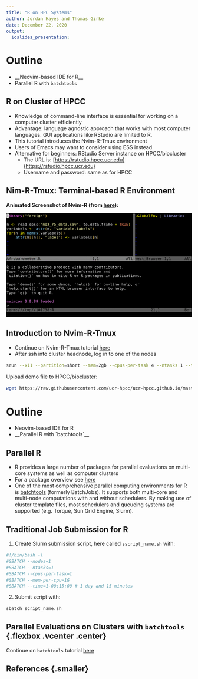 ```yaml
---
title: "R on HPC Systems"
author: Jordan Hayes and Thomas Girke
date: December 22, 2020
output: 
  ioslides_presentation:
    keep_md: yes
    logo: ./images/ucr_logo.png
    widescreen: yes
    df_print: paged
    smaller: true
subtitle: "Tutorial for R Users" 
bibliography: bibtex.bib
---
```


<!---
- ioslides manual: 
   https://bookdown.org/yihui/rmarkdown/ioslides-presentation.html

- Compile from command-line
Rscript -e "rmarkdown::render('parallelR.Rmd'); knitr::knit('parallelR.Rmd', tangle=TRUE)"
-->

<!---
  Note: following css chunks are required for scrolling support beyond slide boundaries
-->

<link rel="shortcut icon" href="{./images/favicon.ico}" />

<style>
slides > slide {
  overflow-x: auto !important;
  overflow-y: auto !important;
}
</style>

<style type="text/css">
pre {
  max-height: 300px;
  overflow-y: auto;
}

pre[class] {
  max-height: 100px;
}
</style>

<style type="text/css">
.scroll-100 {
  max-height: 100px;
  overflow-y: auto;
  background-color: inherit;
}
</style>


# Outline

- <div class="white">__Neovim-based IDE for R__</div>
- Parallel R with `batchtools`

## R on Cluster of HPCC 

- Knowledge of command-line interface is essential for working on a computer cluster efficiently 
- Advantage: language agnostic approach that works with most computer languages. GUI applications like RStudio are limited to R. 
- This tutorial introduces the Nvim-R-Tmux environment
- Users of Emacs may want to consider using ESS instead. 
- Alternative for beginners: RStudio Server instance on HPCC/biocluster
    - The URL is: [https://rstudio.hpcc.ucr.edu](https://rstudio.hpcc.ucr.edu)
    - Username and password: same as for HPCC

## Nim-R-Tmux: Terminal-based R Environment

__Animated Screenshot of Nvim-R (from [here](https://github.com/jalvesaq/Nvim-R)):__

<center><img title="Nvim-R-Tmux" src="https://raw.githubusercontent.com/jalvesaq/Nvim-R/master/Nvim-R.gif" ></center> 

## Introduction to Nvim-R-Tmux

- Continue on Nvim-R-Tmux tutorial [here](http://hpcc.ucr.edu/manuals_linux-cluster_terminalIDE.html)
- After ssh into cluster headnode, log in to one of the nodes


```bash
srun --x11 --partition=short --mem=2gb --cpus-per-task 4 --ntasks 1 --time 1:00:00 --pty bash -l
```

Upload demo file to HPCC/biocluster:


```bash
wget https://raw.githubusercontent.com/ucr-hpcc/ucr-hpcc.github.io/master/_support_docs/tutorials/nvim_demo.R
```

# Outline

- Neovim-based IDE for R
- <div class="white">__Parallel R with `batchtools`__</div>

## Parallel R

- R provides a large number of packages for parallel evaluations on multi-core systems as well as computer clusters
- For a package overview see [here](https://cran.r-project.org/web/views/HighPerformanceComputing.html)
- One of the most comprehensive parallel computing environments for R is
  [batchtools](https://mllg.github.io/batchtools/articles/batchtools.html#migration) (formerly BatchJobs). It supports both multi-core and multi-node
  computations with and without schedulers. By making use of cluster template
  files, most schedulers and queueing systems are supported (e.g. Torque, Sun
  Grid Engine, Slurm). 

## Traditional Job Submission for R

1. Create Slurm submission script, here called `sscript_name.sh` with:



```bash
#!/bin/bash -l
#SBATCH --nodes=1
#SBATCH --ntasks=1
#SBATCH --cpus-per-task=1
#SBATCH --mem-per-cpu=1G
#SBATCH --time=1-00:15:00 # 1 day and 15 minutes
#SBATCH --mail-user=useremail@address.com
#SBATCH --mail-type=ALL
#SBATCH --job-name="some_test"
#SBATCH -p batch # Choose queue/partition from: intel, batch, highmem, gpu, short

Rscript my_script.R}
```

2. Submit script with:


```bash
sbatch script_name.sh
```

## Parallel Evaluations on Clusters with `batchtools` {.flexbox .vcenter .center}

Continue on `batchtools` tutorial [here](https://hpcc.ucr.edu/manuals_linux-cluster_parallelR.html)


## References {.smaller}

